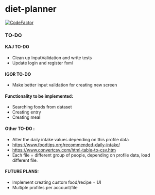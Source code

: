 # diet-planner
[![CodeFactor](https://www.codefactor.io/repository/github/igor-siergiej/diet-planner/badge)](https://www.codefactor.io/repository/github/igor-siergiej/diet-planner)
### TO-DO

#### KAJ TO-DO
- Clean up InputValidation and write tests
- Update login and register fxml

#### IGOR TO-DO
 - Make better input validation for creating new screen

#### Functionality to be implemented:
- Searching foods from dataset
- Creating entry
- Creating meal

#### Other TO-DO :
- Alter the daily intake values depending on this profile data
- https://www.foodtips.org/recommended-daily-intake/
- https://www.convertcsv.com/html-table-to-csv.htm
- Each file = different group of people, depending on profile data, load different file.

#### FUTURE PLANS:
- Implement creating custom food/recipe + UI
- Multiple profiles per account/file
